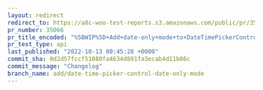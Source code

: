 ```yaml
---
layout: redirect
redirect_to: https://a8c-woo-test-reports.s3.amazonaws.com/public/pr/35066/api/index.html
pr_number: 35066
pr_title_encoded: "%5BWIP%5D+Add+date-only+mode+to+DateTimePickerControl"
pr_test_type: api
last_published: "2022-10-13 00:45:28 +0000"
commit_sha: 0d2d57fccf51080fa4634d891fa3ecab4d11b06c
commit_message: "Changelog"
branch_name: add/date-time-picker-control-date-only-mode
---
```

